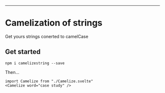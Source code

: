 
---

# Camelization of strings

Get yours strings conerted to camelCase

## Get started

`npm i camelizestring --save`

Then...

```
import Camelize from "./Camelize.svelte"
<Camelize word="case study" />
```

